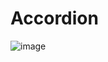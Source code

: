 # Accordion

![image](https://user-images.githubusercontent.com/61703808/169767909-80b5519d-78ae-474b-b76b-d8ac1a2a51e1.png)
